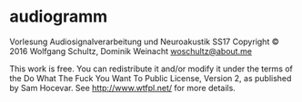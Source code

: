 # audiogramm


Vorlesung Audiosignalverarbeitung und Neuroakustik SS17 Copyright © 2016 Wolfgang Schultz, Dominik Weinacht woschultz@about.me


This work is free. You can redistribute it and/or modify it under the terms of the Do What The Fuck You Want To Public License, Version 2, as published by Sam Hocevar. See http://www.wtfpl.net/ for more details. 
